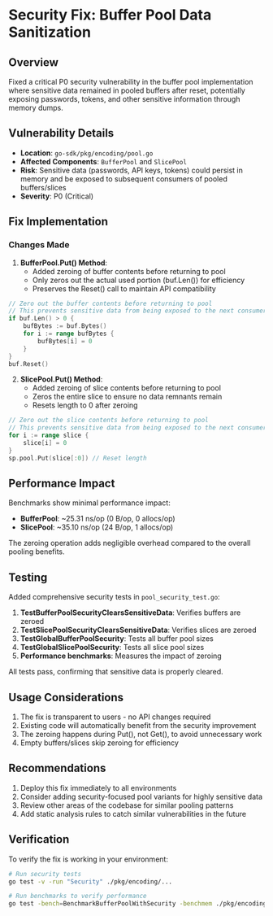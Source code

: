 # Security Fix: Buffer Pool Data Sanitization

## Overview
Fixed a critical P0 security vulnerability in the buffer pool implementation where sensitive data remained in pooled buffers after reset, potentially exposing passwords, tokens, and other sensitive information through memory dumps.

## Vulnerability Details
- **Location**: `go-sdk/pkg/encoding/pool.go`
- **Affected Components**: `BufferPool` and `SlicePool`
- **Risk**: Sensitive data (passwords, API keys, tokens) could persist in memory and be exposed to subsequent consumers of pooled buffers/slices
- **Severity**: P0 (Critical)

## Fix Implementation

### Changes Made

1. **BufferPool.Put() Method**:
   - Added zeroing of buffer contents before returning to pool
   - Only zeros out the actual used portion (buf.Len()) for efficiency
   - Preserves the Reset() call to maintain API compatibility

```go
// Zero out the buffer contents before returning to pool
// This prevents sensitive data from being exposed to the next consumer
if buf.Len() > 0 {
    bufBytes := buf.Bytes()
    for i := range bufBytes {
        bufBytes[i] = 0
    }
}
buf.Reset()
```

2. **SlicePool.Put() Method**:
   - Added zeroing of slice contents before returning to pool
   - Zeros the entire slice to ensure no data remnants remain
   - Resets length to 0 after zeroing

```go
// Zero out the slice contents before returning to pool
// This prevents sensitive data from being exposed to the next consumer
for i := range slice {
    slice[i] = 0
}
sp.pool.Put(slice[:0]) // Reset length
```

## Performance Impact

Benchmarks show minimal performance impact:
- **BufferPool**: ~25.31 ns/op (0 B/op, 0 allocs/op)
- **SlicePool**: ~35.10 ns/op (24 B/op, 1 allocs/op)

The zeroing operation adds negligible overhead compared to the overall pooling benefits.

## Testing

Added comprehensive security tests in `pool_security_test.go`:

1. **TestBufferPoolSecurityClearsSensitiveData**: Verifies buffers are zeroed
2. **TestSlicePoolSecurityClearsSensitiveData**: Verifies slices are zeroed
3. **TestGlobalBufferPoolSecurity**: Tests all buffer pool sizes
4. **TestGlobalSlicePoolSecurity**: Tests all slice pool sizes
5. **Performance benchmarks**: Measures the impact of zeroing

All tests pass, confirming that sensitive data is properly cleared.

## Usage Considerations

1. The fix is transparent to users - no API changes required
2. Existing code will automatically benefit from the security improvement
3. The zeroing happens during Put(), not Get(), to avoid unnecessary work
4. Empty buffers/slices skip zeroing for efficiency

## Recommendations

1. Deploy this fix immediately to all environments
2. Consider adding security-focused pool variants for highly sensitive data
3. Review other areas of the codebase for similar pooling patterns
4. Add static analysis rules to catch similar vulnerabilities in the future

## Verification

To verify the fix is working in your environment:

```bash
# Run security tests
go test -v -run "Security" ./pkg/encoding/...

# Run benchmarks to verify performance
go test -bench=BenchmarkBufferPoolWithSecurity -benchmem ./pkg/encoding/...
```